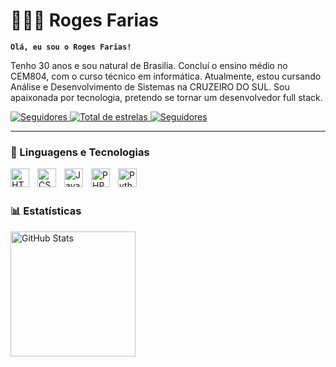 # 👩🏻‍💻 Roges Farias

**`Olá, eu sou o Roges Farias!`**

Tenho 30 anos e sou natural de Brasilia. Concluí o ensino médio no CEM804, com o curso técnico em informática. Atualmente, estou cursando Análise e Desenvolvimento de Sistemas na CRUZEIRO DO SUL. Sou apaixonada por tecnologia, pretendo se tornar um desenvolvedor full stack.

<p align="left">
    <a href="https://www.linkedin.com/in/roges-farias-1ab199379/?tab=followers">
        <img 
            alt="Seguidores" 
            title="Me siga no Linkedin" 
            src="https://custom-icon-badges.demolab.com/github/followers/RogesFarias?color=236ad3&labelColor=1155ba&style=for-the-badge&logo=Linked&label=Linkedin-Seguidores&logoColor=white"
        />
    </a>
   <a href="https://github.com/RogesFarias?tab=repositories&sort=stargazers">
        <img 
            alt="Total de estrelas" 
            title="Total de estrelas GitHub" 
            src="https://custom-icon-badges.demolab.com/github/stars/RogesFarias?color=55960c&style=for-the-badge&labelColor=488207&logo=star&label=estrelas"
        />
    </a>
    <a href="https://github.com/RogesFarias?tab=followers">
        <img 
            alt="Seguidores" 
            title="Me siga no GitHub" 
            src="https://custom-icon-badges.demolab.com/github/followers/RogesFarias?color=236ad3&labelColor=1155ba&style=for-the-badge&logo=github&label=GitHub-Seguidores&logoColor=white"
        />
    </a>
</p>

---

### 🤖 Linguagens e Tecnologias

<img 
    align="left" 
    alt="HTML"
    title="HTML" 
    width="30px" 
    style="padding-right: 10px;" 
    src="https://cdn.jsdelivr.net/gh/devicons/devicon@latest/icons/html5/html5-original.svg" 
/>
<img 
    align="left" 
    alt="CSS" 
    title="CSS"
    width="30px" 
    style="padding-right: 10px;" 
    src="https://cdn.jsdelivr.net/gh/devicons/devicon@latest/icons/css3/css3-original.svg" 
/>
<img 
    align="left" 
    alt="JavaScript" 
    title="JavaScript"
    width="30px" 
    style="padding-right: 10px;" 
    src="https://cdn.jsdelivr.net/gh/devicons/devicon@latest/icons/javascript/javascript-original.svg" 
/>

<img 
    align="left" 
    alt="PHP" 
    title="PHP"
    width="30px" 
    style="padding-right: 10px;" 
    src="https://cdn.jsdelivr.net/gh/devicons/devicon@latest/icons/php/php-original.svg" 
/>
<img 
    align="left" 
    alt="Python" 
    title="Python"
    width="30px" 
    style="padding-right: 10px;" 
    src="https://cdn.jsdelivr.net/gh/devicons/devicon@latest/icons/python/python-original.svg" 
/>

<br/>
<br/>

### 📊 Estatísticas

<p>
  <img 
    align="left" 
    alt="GitHub Stats" 
    height="200" 
    style="padding-right: 10px;" 
    src="https://github-readme-stats.vercel.app/api?username=Rogesfarias&show_icons=true&theme=radical&include_all_commits=true&locale=pt-br" 
  />

</p>
